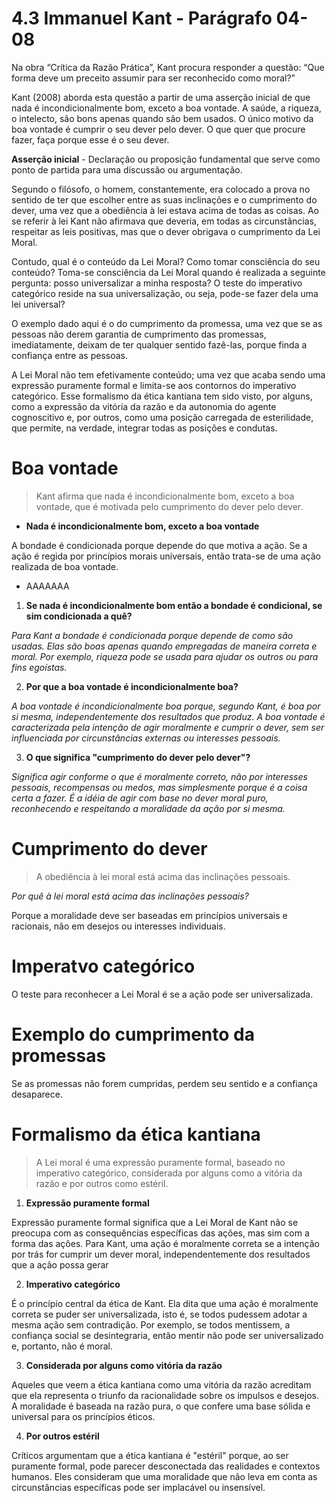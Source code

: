 # 4.3 Immanuel Kant - Parágrafo 04-08

Na obra “Crítica da Razão Prática”, Kant procura responder a questão: “Que forma deve um preceito assumir para ser reconhecido como moral?”

Kant (2008) aborda esta questão a partir de uma asserção inicial de que nada é incondicionalmente bom, exceto a boa vontade. A saúde, a riqueza, o intelecto, são bons apenas quando são bem usados. O único motivo da boa vontade é cumprir o seu dever pelo dever. O que quer que procure fazer, faça porque esse é o seu dever.

**Asserção inicial** - Declaração ou proposição fundamental que serve como ponto de partida para uma discussão ou argumentação.

Segundo o filósofo, o homem, constantemente, era colocado a prova no sentido de ter que escolher entre as suas inclinações e o cumprimento do dever, uma vez que a obediência à lei estava acima de todas as coisas. Ao se referir à lei Kant não afirmava que deveria, em todas as circunstâncias, respeitar as leis positivas, mas que o dever obrigava o cumprimento da Lei Moral.

Contudo, qual é o conteúdo da Lei Moral? Como tomar consciência do seu conteúdo? Toma-se consciência da Lei Moral quando é realizada a seguinte pergunta: posso universalizar a minha resposta? O teste do imperativo categórico reside na sua universalização, ou seja, pode-se fazer dela uma lei universal?

O exemplo dado aqui é o do cumprimento da promessa, uma vez que se as pessoas não derem garantia de cumprimento das promessas, imediatamente, deixam de ter qualquer sentido fazê-las, porque finda a confiança entre as pessoas.

A Lei Moral não tem efetivamente conteúdo; uma vez que acaba sendo uma expressão puramente formal e limita-se aos contornos do imperativo categórico. Esse formalismo da ética kantiana tem sido visto, por alguns, como a expressão da vitória da razão e da autonomia do agente cognoscitivo e, por outros, como uma posição carregada de esterilidade, que permite, na verdade, integrar todas as posições e condutas.

# Boa vontade

> Kant afirma que nada é incondicionalmente bom, exceto a boa vontade, que é motivada pelo cumprimento do dever pelo dever.

- **Nada é incondicionalmente bom, exceto a boa vontade**
  
A bondade é condicionada porque depende do que motiva a ação. Se a ação é regida por princípios morais universais, então trata-se de uma ação realizada de boa vontade.

- AAAAAAA


1. **Se nada é incondicionalmente bom então a bondade é condicional, se sim condicionada a quê?**

*Para Kant a bondade é condicionada porque depende de como são usadas. Elas são boas apenas quando empregadas de maneira correta e moral. Por exemplo, riqueza pode se usada para ajudar os outros ou para fins egoístas.*

2. **Por que a boa vontade é incondicionalmente boa?**

*A boa vontade é incondicionalmente boa porque, segundo Kant, é boa por si mesma, independentemente dos resultados que produz. A boa vontade é caracterizada pela intenção de agir moralmente e cumprir o dever, sem ser influenciada por circunstâncias externas ou interesses pessoais.*

3. **O que significa "cumprimento do dever pelo dever"?**

*Significa agir conforme o que é moralmente correto, não por interesses pessoais, recompensas ou medos, mas simplesmente porque é a coisa certa a fazer. É a idéia de agir com base no dever moral puro, reconhecendo e respeitando a moralidade da ação por si mesma.*

# Cumprimento do dever

> A obediência à lei moral está acima das inclinações pessoais.

*Por quê à lei moral está acima das inclinações pessoais?*

Porque a moralidade deve ser baseadas em princípios universais e racionais, não em desejos ou interesses individuais.

# Imperatvo categórico

O teste para reconhecer a Lei Moral é se a ação pode ser universalizada.

# Exemplo do cumprimento da promessas

Se as promessas não forem cumpridas, perdem seu sentido e a confiança desaparece.

# Formalismo da ética kantiana

> A Lei moral é uma expressão puramente formal, baseado no imperativo categórico, considerada por alguns como a vitória da razão e por outros como estéril.

1. **Expressão puramente formal**

Expressão puramente formal significa que a Lei Moral de Kant não se preocupa com as consequências específicas das ações, mas sim com a forma das ações. Para Kant, uma ação é moralmente correta se a intenção por trás for cumprir um dever moral, independentemente dos resultados que a ação possa gerar

2. **Imperativo categórico**

É o princípio central da ética de Kant. Ela dita que uma ação é moralmente correta se puder ser universalizada, isto é, se todos pudessem adotar a mesma ação sem contradição. Por exemplo, se todos mentissem, a confiança social se desintegraria, então mentir não pode ser universalizado e, portanto, não é moral.

3. **Considerada por alguns como vitória da razão**


Aqueles que veem a ética kantiana como uma vitória da razão acreditam que ela representa o triunfo da racionalidade sobre os impulsos e desejos. A moralidade é baseada na razão pura, o que confere uma base sólida e universal para os princípios éticos.

4. **Por outros estéril**

Críticos argumentam que a ética kantiana é "estéril" porque, ao ser puramente formal, pode parecer desconectada das realidades e contextos humanos. Eles consideram que uma moralidade que não leva em conta as circunstâncias específicas pode ser implacável ou insensível.
